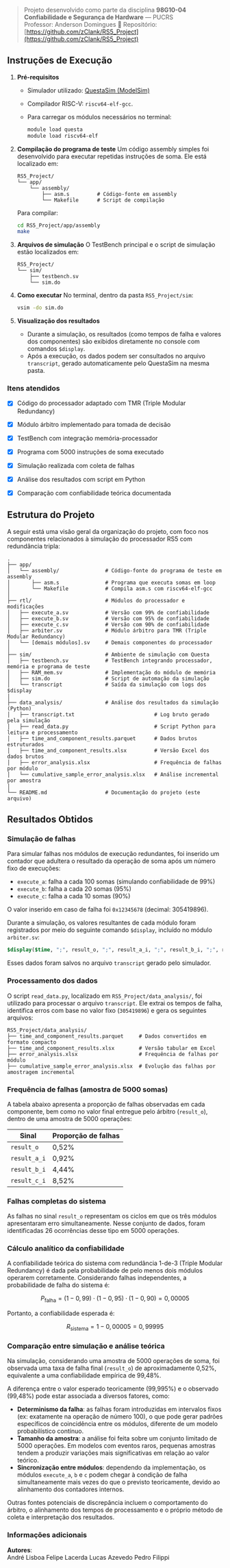 > Projeto desenvolvido como parte da disciplina **98G10-04 Confiabilidade e Segurança de Hardware** — PUCRS  
> Professor: Anderson Domingues
🔗 Repositório: [https://github.com/zClank/RS5_Project](https://github.com/zClank/RS5_Project)


## Instruções de Execução

1. **Pré-requisitos**

   * Simulador utilizado: [QuestaSim (ModelSim)](https://eda.sw.siemens.com/en-US/ic/modelsim/)
   * Compilador RISC-V: `riscv64-elf-gcc`.
   * Para carregar os módulos necessários no terminal:

     ```bash
     module load questa
     module load riscv64-elf
     ```

2. **Compilação do programa de teste**
   Um código assembly simples foi desenvolvido para executar repetidas instruções de soma. Ele está localizado em:

   ```
   RS5_Project/
   └── app/
       └── assembly/
           ├── asm.s         # Código-fonte em assembly
           └── Makefile      # Script de compilação
   ```

   Para compilar:

   ```bash
   cd RS5_Project/app/assembly
   make
   ```

3. **Arquivos de simulação**
   O TestBench principal e o script de simulação estão localizados em:

   ```
   RS5_Project/
   └── sim/
       ├── testbench.sv
       └── sim.do
   ```

4. **Como executar**
   No terminal, dentro da pasta `RS5_Project/sim`:

   ```bash
   vsim -do sim.do
   ```

5. **Visualização dos resultados**

   * Durante a simulação, os resultados (como tempos de falha e valores dos componentes) são exibidos diretamente no console com comandos `$display`.
   * Após a execução, os dados podem ser consultados no arquivo `transcript`, gerado automaticamente pelo QuestaSim na mesma pasta.


### Itens atendidos

- [x] Código do processador adaptado com TMR (Triple Modular Redundancy)
- [x] Módulo árbitro implementado para tomada de decisão
- [x] TestBench com integração memória-processador
- [x] Programa com 5000 instruções de soma executado
- [x] Simulação realizada com coleta de falhas
- [x] Análise dos resultados com script em Python
- [x] Comparação com confiabilidade teórica documentada


## Estrutura do Projeto

A seguir está uma visão geral da organização do projeto, com foco nos componentes relacionados à simulação do processador RS5 com redundância tripla:

```
.
├── app/
│   └── assembly/               # Código-fonte do programa de teste em assembly
│       ├── asm.s               # Programa que executa somas em loop
│       └── Makefile            # Compila asm.s com riscv64-elf-gcc
│
├── rtl/                        # Módulos do processador e modificações
│   ├── execute_a.sv            # Versão com 99% de confiabilidade
│   ├── execute_b.sv            # Versão com 95% de confiabilidade
│   ├── execute_c.sv            # Versão com 90% de confiabilidade
│   ├── arbiter.sv              # Módulo árbitro para TMR (Triple Modular Redundancy)
│   └── [demais módulos].sv     # Demais componentes do processador
│
├── sim/                        # Ambiente de simulação com Questa
│   ├── testbench.sv            # TestBench integrando processador, memória e programa de teste
│   ├── RAM_mem.sv              # Implementação do módulo de memória
│   ├── sim.do                  # Script de automação da simulação
│   └── transcript              # Saída da simulação com logs dos $display
│
├── data_analysis/              # Análise dos resultados da simulação (Python)
│   ├── transcript.txt                          # Log bruto gerado pela simulação
│   ├── read_data.py                            # Script Python para leitura e processamento
│   ├── time_and_component_results.parquet      # Dados brutos estruturados
│   ├── time_and_component_results.xlsx         # Versão Excel dos dados brutos
│   ├── error_analysis.xlsx                     # Frequência de falhas por módulo
│   └── cumulative_sample_error_analysis.xlsx   # Análise incremental por amostra
│
└── README.md                   # Documentação do projeto (este arquivo)

```

## Resultados Obtidos

### Simulação de falhas

Para simular falhas nos módulos de execução redundantes, foi inserido um contador que adultera o resultado da operação de soma após um número fixo de execuções:

* `execute_a`: falha a cada 100 somas (simulando confiabilidade de 99%)
* `execute_b`: falha a cada 20 somas (95%)
* `execute_c`: falha a cada 10 somas (90%)

O valor inserido em caso de falha foi `0x12345678` (decimal: 305419896).

Durante a simulação, os valores resultantes de cada módulo foram registrados por meio do seguinte comando `$display`, incluído no módulo `arbiter.sv`:

```systemverilog
$display($time, ";", result_o, ";", result_a_i, ";", result_b_i, ";", result_c_i);
```

Esses dados foram salvos no arquivo `transcript` gerado pelo simulador.

### Processamento dos dados

O script `read_data.py`, localizado em `RS5_Project/data_analysis/`, foi utilizado para processar o arquivo `transcript`. Ele extrai os tempos de falha, identifica erros com base no valor fixo (`305419896`) e gera os seguintes arquivos:

```
RS5_Project/data_analysis/
├── time_and_component_results.parquet     # Dados convertidos em formato compacto
├── time_and_component_results.xlsx        # Versão tabular em Excel
├── error_analysis.xlsx                    # Frequência de falhas por módulo
├── cumulative_sample_error_analysis.xlsx  # Evolução das falhas por amostragem incremental
```

### Frequência de falhas (amostra de 5000 somas)

A tabela abaixo apresenta a proporção de falhas observadas em cada componente, bem como no valor final entregue pelo árbitro (`result_o`), dentro de uma amostra de 5000 operações:

| Sinal        | Proporção de falhas |
| ------------ | ------------------- |
| `result_o`   | 0,52%               |
| `result_a_i` | 0,92%               |
| `result_b_i` | 4,44%               |
| `result_c_i` | 8,52%               |

### Falhas completas do sistema

As falhas no sinal `result_o` representam os ciclos em que os três módulos apresentaram erro simultaneamente. Nesse conjunto de dados, foram identificadas 26 ocorrências desse tipo em 5000 operações.

### Cálculo analítico da confiabilidade

A confiabilidade teórica do sistema com redundância 1-de-3 (Triple Modular Redundancy) é dada pela probabilidade de pelo menos dois módulos operarem corretamente. Considerando falhas independentes, a probabilidade de falha do sistema é:

$$
P_{\text{falha}} = (1 - 0,99) \cdot (1 - 0,95) \cdot (1 - 0,90) = 0,00005
$$

Portanto, a confiabilidade esperada é:

$$
R_{\text{sistema}} = 1 - 0,00005 = 0,99995
$$

### Comparação entre simulação e análise teórica

Na simulação, considerando uma amostra de 5000 operações de soma, foi observada uma taxa de falha final (`result_o`) de aproximadamente 0,52%, equivalente a uma confiabilidade empírica de 99,48%.

A diferença entre o valor esperado teoricamente (99,995%) e o observado (99,48%) pode estar associada a diversos fatores, como:

* **Determinismo da falha**: as falhas foram introduzidas em intervalos fixos (ex: exatamente na operação de número 100), o que pode gerar padrões específicos de coincidência entre os módulos, diferente de um modelo probabilístico contínuo.
* **Tamanho da amostra**: a análise foi feita sobre um conjunto limitado de 5000 operações. Em modelos com eventos raros, pequenas amostras tendem a produzir variações mais significativas em relação ao valor teórico.
* **Sincronização entre módulos**: dependendo da implementação, os módulos `execute_a`, `b` e `c` podem chegar à condição de falha simultaneamente mais vezes do que o previsto teoricamente, devido ao alinhamento dos contadores internos.

Outras fontes potenciais de discrepância incluem o comportamento do árbitro, o alinhamento dos tempos de processamento e o próprio método de coleta e interpretação dos resultados.

### Informações adicionais

**Autores**:  
André Lisboa
Felipe Lacerda
Lucas Azevedo
Pedro Filippi
